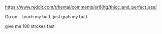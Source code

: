 https://www.reddit.com/r/hentai/comments/or60tg/thicc_and_perfect_ass/

Go on... touch my butt, just grab my butt.

give me 100 strokes fast
